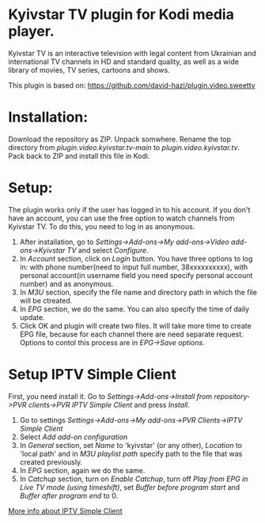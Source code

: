 # Kyivstar TV plugin for Kodi media player.

Kyivstar TV is an interactive television with legal content from Ukrainian and international TV channels in HD and standard quality, as well as a wide library of movies, TV series, cartoons and shows.

This plugin is based on: https://github.com/david-hazi/plugin.video.sweettv

# Installation:

Download the repository as ZIP. Unpack somwhere.
Rename the top directory from *plugin.video.kyivstar.tv-main* to *plugin.video.kyivstar.tv*.
Pack back to ZIP and install this file in Kodi.

# Setup:

The plugin works only if the user has logged in to his account. If you don't have an account, you can use the free option to watch channels from Kyivstar TV. To do this, you need to log in as anonymous.
 1. After installation, go to *Settings->Add-ons->My add-ons->Video add-ons->Kyivstar TV* and select *Configure*.
 2. In *Account* section, click on *Login* button. You have three options to log in: with phone number(need to input full number, 38xxxxxxxxxx), with personal account(in username field you need specify personal account number) and as anonymous.
 3. In *M3U* section, specify the file name and directory path in which the file will be ctreated.
 4. In *EPG* section, we do the same. You can also specify the time of daily update.
 5. Click OK and plugin will create two files.
It will take more time to create EPG file, because for each channel there are need separate request. Options to contol this process are in *EPG->Save options*.

# Setup IPTV Simple Client

First, you need install it. Go to *Settings->Add-ons->Install from repository->PVR clients->PVR IPTV Simple Client* and press *Install*.
 1. Go to settings *Settings->Add-ons->My add-ons->PVR Clients->IPTV Simple Client*
 2. Select *Add add-on configuration*
 3. In *General* section, set *Name* to 'kyivstar' (or any other), *Location* to 'local path' and in *M3U playlist path* specify path to the file that was created previously.
 4. In *EPG* section, again we do the same.
 5. In *Catchup* section, turn on *Enable Catchup*, turn off *Play from EPG in Live TV mode (using timeshift)*, set *Buffer before program start* and *Buffer after program end* to 0.

[More info about IPTV Simple Client](https://kodi.wiki/view/Add-on:PVR_IPTV_Simple_Client)

